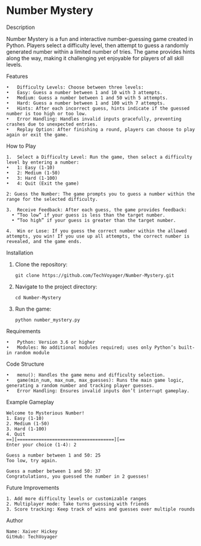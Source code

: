 # Number Mystery

Description

Number Mystery is a fun and interactive number-guessing game created in Python. Players select a difficulty level, then attempt to guess a randomly generated number within a limited number of tries. The game provides hints along the way, making it challenging yet enjoyable for players of all skill levels.

Features

	•	Difficulty Levels: Choose between three levels:
	•	Easy: Guess a number between 1 and 10 with 3 attempts.
	•	Medium: Guess a number between 1 and 50 with 5 attempts.
	•	Hard: Guess a number between 1 and 100 with 7 attempts.
	•	Hints: After each incorrect guess, hints indicate if the guessed number is too high or too low.
	•	Error Handling: Handles invalid inputs gracefully, preventing crashes due to unexpected entries.
	•	Replay Option: After finishing a round, players can choose to play again or exit the game.

How to Play

	1.	Select a Difficulty Level: Run the game, then select a difficulty level by entering a number:
	•	1: Easy (1-10)
	•	2: Medium (1-50)
	•	3: Hard (1-100)
	•	4: Quit (Exit the game)

	2: Guess the Number: The game prompts you to guess a number within the range for the selected difficulty.

	3.	Receive Feedback: After each guess, the game provides feedback:
	  •	“Too low” if your guess is less than the target number.
	  •	“Too high” if your guess is greater than the target number.

	4.	Win or Lose: If you guess the correct number within the allowed attempts, you win! If you use up all attempts, the correct number is revealed, and the game ends.

Installation

1.	Clone the repository:

		git clone https://github.com/TechVoyager/Number-Mystery.git


2.	Navigate to the project directory:

		cd Number-Mystery


3.	Run the game:

		python number_mystery.py

Requirements

	•	Python: Version 3.6 or higher
	•	Modules: No additional modules required; uses only Python’s built-in random module

Code Structure

	•	menu(): Handles the game menu and difficulty selection.
	•	game(min_num, max_num, max_guesses): Runs the main game logic, generating a random number and tracking player guesses.
	•	Error Handling: Ensures invalid inputs don’t interrupt gameplay.

Example Gameplay

	Welcome to Mysterious Number!
	1. Easy (1-10)
	2. Medium (1-50)
	3. Hard (1-100)
	4. Quit
	==][====================================][==
	Enter your choice (1-4): 2

	Guess a number between 1 and 50: 25
	Too low, try again.

	Guess a number between 1 and 50: 37
	Congratulations, you guessed the number in 2 guesses!

Future Improvements

	1. Add more difficulty levels or customizable ranges
	2. Multiplayer mode: Take turns guessing with friends
	3. Score tracking: Keep track of wins and guesses over multiple rounds

Author

	Name: Xaiver Hickey
	GitHub: TechVoyager